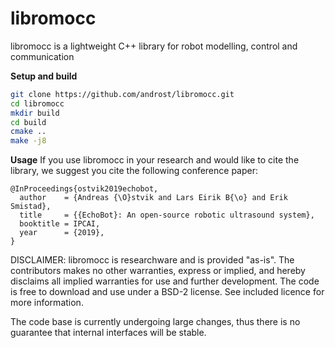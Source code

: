 # libromocc

libromocc is a lightweight C++ library for robot modelling, control and communication

**Setup and build**

```bash
git clone https://github.com/androst/libromocc.git
cd libromocc
mkdir build
cd build
cmake ..
make -j8
```

**Usage**
If you use libromocc in your research and would like to cite the library, we suggest you cite the following conference paper:

```
@InProceedings{ostvik2019echobot,
  author    = {Andreas {\O}stvik and Lars Eirik B{\o} and Erik Smistad},
  title     = {{EchoBot}: An open-source robotic ultrasound system},
  booktitle = IPCAI,
  year      = {2019},
}
```

DISCLAIMER: libromocc is researchware and is provided "as-is". The contributors makes no other warranties, express or 
implied, and hereby disclaims all implied warranties for use and further development. The code is free to download and 
use under a BSD-2 license. See included licence for more information.


The code base is currently undergoing large changes, thus there is no guarantee that internal interfaces will be stable.

